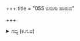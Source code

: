 +++
title = "055 ಬಿನುಗು ಹಾರುವ"

+++

<details><summary>ಗದ್ಯ (ಕ.ಗ.ಪ) </summary>

55. ಕ್ಷುದ್ರ ಬ್ರಾಹ್ಮಣನೇ ನಿನಗೇಕೆ ಭೀಮಾರ್ಜುನರ ಗೊಡವೆ? ನಿನ್ನ ದೇಹವನ್ನು  ಬಾಣಗಳ ತುದಿಯಿಂದ ರಣಭೂತಗಳಿಗೆ ಉಣಬಡಿಸುತ್ತೇನೆ ಎನ್ನುತ್ತಾ ಧೃಷ್ಟದ್ಯುಮ್ನ  ದ್ರೋಣಾಚಾರ್ಯರ ಮುಂದಿದ್ದ ರಥಿಕರನ್ನು ಭೇದಿಸಿ ದ್ರೋಣರ ರಥಕ್ಕೆ ಎದುರಾಗಿ ನಿಂತನು.
</details>
